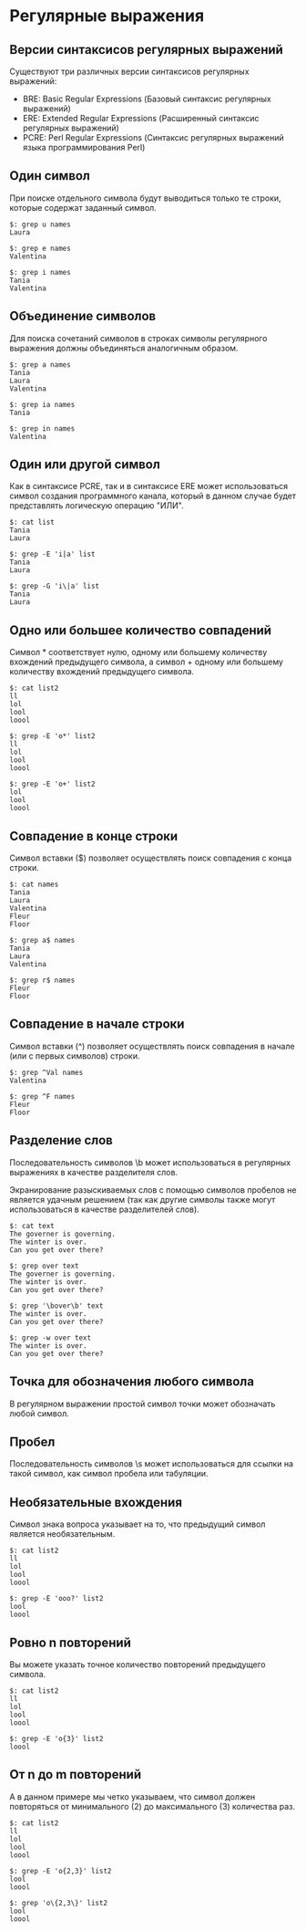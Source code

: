 # Регулярные выражения

## Версии синтаксисов регулярных выражений

Существуют три различных версии синтаксисов регулярных выражений:
* BRE: Basic Regular Expressions (Базовый синтаксис регулярных выражений)
* ERE: Extended Regular Expressions (Расширенный синтаксис регулярных выражений)
* PCRE: Perl Regular Expressions (Синтаксис регулярных выражений языка программирования Perl)

## Один символ

При поиске отдельного символа будут выводиться только те строки, которые содержат заданный символ.

```[bash]
$: grep u names
Laura

$: grep e names
Valentina

$: grep i names
Tania
Valentina
```

## Объединение символов

Для поиска сочетаний символов в строках символы регулярного выражения должны объединяться аналогичным образом.

```
$: grep a names
Tania
Laura
Valentina

$: grep ia names
Tania

$: grep in names
Valentina
```

## Один или другой символ

Как в синтаксисе PCRE, так и в синтаксисе ERE может использоваться символ создания программного канала, который в данном случае будет представлять логическую операцию "ИЛИ".

```
$: cat list 
Tania
Laura

$: grep -E 'i|a' list 
Tania
Laura

$: grep -G 'i\|a' list 
Tania
Laura
```

## Одно или большее количество совпадений

Символ * соответствует нулю, одному или большему количеству вхождений предыдущего символа, а символ + одному или большему количеству вхождений предыдущего символа.

```
$: cat list2
ll
lol
lool
loool

$: grep -E 'o*' list2
ll
lol
lool
loool

$: grep -E 'o+' list2
lol
lool
loool
```

## Совпадение в конце строки

Символ вставки ($) позволяет осуществлять поиск совпадения с конца строки.

```
$: cat names 
Tania
Laura
Valentina
Fleur
Floor

$: grep a$ names 
Tania
Laura
Valentina

$: grep r$ names 
Fleur
Floor
```

## Совпадение в начале строки

Символ вставки (^) позволяет осуществлять поиск совпадения в начале (или с первых символов) строки.

```
$: grep ^Val names 
Valentina

$: grep ^F names 
Fleur
Floor
```

## Разделение слов

Последовательность символов \b может использоваться в регулярных выражениях в качестве разделителя слов.

Экранирование разыскиваемых слов с помощью символов пробелов не является удачным решением (так как другие символы также могут использоваться в качестве разделителей слов).

```
$: cat text
The governer is governing.
The winter is over.
Can you get over there?

$: grep over text
The governer is governing.
The winter is over.
Can you get over there?

$: grep '\bover\b' text
The winter is over.
Can you get over there?

$: grep -w over text
The winter is over.
Can you get over there?
```

## Точка для обозначения любого символа

В регулярном выражении простой символ точки может обозначать любой символ.

## Пробел

Последовательность символов \s может использоваться для ссылки на такой символ, как символ пробела или табуляции.

## Необязательные вхождения

Символ знака вопроса указывает на то, что предыдущий символ является необязательным.

```
$: cat list2
ll
lol
lool
loool

$: grep -E 'ooo?' list2
lool
loool
```

## Ровно n повторений

Вы можете указать точное количество повторений предыдущего символа.

```
$: cat list2
ll
lol
lool
loool

$: grep -E 'o{3}' list2
loool
```

## От n до m повторений

А в данном примере мы четко указываем, что символ должен повторяться от минимального (2) до максимального (3) количества раз.

```
$: cat list2
ll
lol
lool
loool

$: grep -E 'o{2,3}' list2
lool
loool

$: grep 'o\{2,3\}' list2
lool
loool
```

